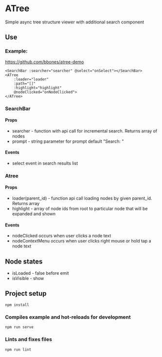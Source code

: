 # ATree

Simple async tree structure viewer with additional search component 

## Use

### Example:

https://github.com/bbones/atree-demo

```
<SearchBar :searcher="searcher" @select="onSelect"></SearchBar>
<ATree 
    :loader="loader" 
    :path="[]" 
    :highlight="highlight"
    @nodeClicked="onNodeClicked">
</ATree>
```
### SearchBar
#### Props
* searcher - function with api call for incremental search. Returns array of nodes 
* prompt - string parameter for prompt default "Search: "
#### Events
* select event in search results list
### Atree
#### Props
* loader(parent_id) - function api call loading nodes by given parent_id. Returns array   
* highlight - array of node ids from root to particular node that will be expanded and shown
#### Events
* nodeClicked occurs when user clicks a node text
* nodeContextMenu occurs when user clicks right mouse or hold tap a node text

## Node states
* isLoaded - false before emit 
* isVisible - show

## Project setup
```
npm install
```

### Compiles example and hot-reloads for development
```
npm run serve
```

### Lints and fixes files
```
npm run lint
```
